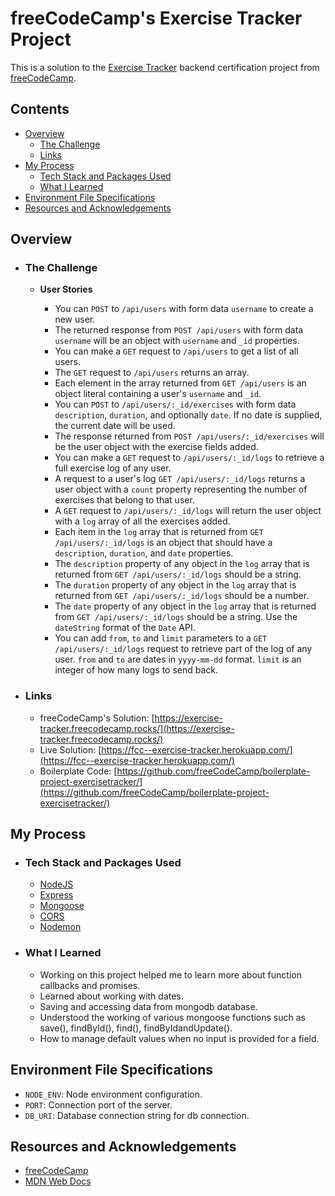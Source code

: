 # freeCodeCamp's Exercise Tracker Project

This is a solution to the [Exercise Tracker](https://www.freecodecamp.org/learn/back-end-development-and-apis/back-end-development-and-apis-projects/exercise-tracker) backend certification project from [freeCodeCamp](https://www.freecodecamp.org/).

## Contents

- [Overview](#overview)
  - [The Challenge](#the-challenge)
  - [Links](#links)
- [My Process](#my-process)
  - [Tech Stack and Packages Used](#tech-stack-and-packages-used)
  - [What I Learned](#what-i-learned)
- [Environment File Specifications](#environment-file-specifications)
- [Resources and Acknowledgements](#resources-and-acknowledgements)

## Overview

- ### The Challenge

  - **User Stories**

    - You can ```POST``` to ```/api/users``` with form data ```username``` to create a new user.
    - The returned response from ```POST /api/users``` with form data ```username``` will be an object with ```username``` and ```_id``` properties.
    - You can make a ```GET``` request to ```/api/users``` to get a list of all users.
    - The ```GET``` request to ```/api/users``` returns an array.
    - Each element in the array returned from ```GET /api/users``` is an object literal containing a user's ```username``` and ```_id```.
    - You can ```POST``` to ```/api/users/:_id/exercises``` with form data ```description```, ```duration```, and optionally ```date```. If no date is supplied, the current date will be used.
    - The response returned from ```POST /api/users/:_id/exercises``` will be the user object with the exercise fields added.
    - You can make a ```GET``` request to ```/api/users/:_id/logs``` to retrieve a full exercise log of any user.
    - A request to a user's log ```GET /api/users/:_id/logs``` returns a user object with a ```count``` property representing the number of exercises that belong to that user.
    - A ```GET``` request to ```/api/users/:_id/logs``` will return the user object with a ```log``` array of all the exercises added.
    - Each item in the ```log``` array that is returned from ```GET /api/users/:_id/logs``` is an object that should have a ```description```, ```duration```, and ```date``` properties.
    - The ```description``` property of any object in the ```log``` array that is returned from ```GET /api/users/:_id/logs``` should be a string.
    - The ```duration``` property of any object in the ```log``` array that is returned from ```GET /api/users/:_id/logs``` should be a number.
    - The ```date``` property of any object in the ```log``` array that is returned from ```GET /api/users/:_id/logs``` should be a string. Use the ```dateString``` format of the ```Date``` API.
    - You can add ```from```, ```to``` and ```limit``` parameters to a ```GET /api/users/:_id/logs``` request to retrieve part of the log of any user. ```from``` and ```to``` are dates in ```yyyy-mm-dd``` format. ```limit``` is an integer of how many logs to send back.

- ### Links

  - freeCodeCamp's Solution: [https://exercise-tracker.freecodecamp.rocks/](https://exercise-tracker.freecodecamp.rocks/)
  - Live Solution: [https://fcc--exercise-tracker.herokuapp.com/](https://fcc--exercise-tracker.herokuapp.com/)
  - Boilerplate Code: [https://github.com/freeCodeCamp/boilerplate-project-exercisetracker/](https://github.com/freeCodeCamp/boilerplate-project-exercisetracker/)

## My Process

- ### Tech Stack and Packages Used

  - [NodeJS](https://www.nodejs.org/)
  - [Express](https://www.expressjs.com/)
  - [Mongoose](https://www.mongoosejs.com/)
  - [CORS](https://www.npmjs.com/package/cors)
  - [Nodemon](https://www.npmjs.com/package/nodemon)

- ### What I Learned

  - Working on this project helped me to learn more about function callbacks and promises.
  - Learned about working with dates.
  - Saving and accessing data from mongodb database.
  - Understood the working of various mongoose functions such as save(), findById(), find(), findByIdandUpdate().
  - How to manage default values when no input is provided for a field.

## Environment File Specifications

- ```NODE_ENV```: Node environment configuration.
- ```PORT```: Connection port of the server.
- ```DB_URI```: Database connection string for db connection.

## Resources and Acknowledgements

- [freeCodeCamp](https://www.freecodecamp.org/)
- [MDN Web Docs](https://developer.mozilla.org)